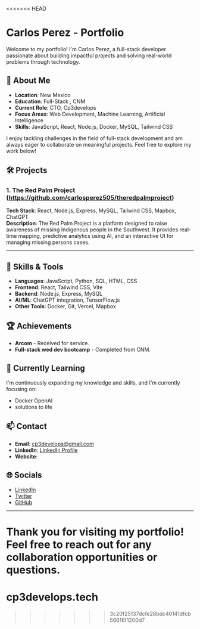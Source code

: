 <<<<<<< HEAD
# Carlos Perez - Portfolio

Welcome to my portfolio! I'm Carlos Perez, a full-stack developer passionate about building impactful projects and solving real-world problems through technology.

## 🚀 About Me
- **Location**: New Mexico
- **Education**: Full-Stack , CNM
- **Current Role**: CTO, Cp3develops
- **Focus Areas**: Web Development, Machine Learning, Artificial Intelligence
- **Skills**: JavaScript, React, Node.js, Docker, MySQL, Tailwind CSS

I enjoy tackling challenges in the field of full-stack development and am always eager to collaborate on meaningful projects. Feel free to explore my work below!

## 🛠️ Projects

### 1. The Red Palm Project (https://github.com/carlosperez505/theredpalmproject)
**Tech Stack**: React, Node.js, Express, MySQL, Tailwind CSS, Mapbox, ChatGPT  
**Description**: The Red Palm Project is a platform designed to raise awareness of missing Indigenous people in the Southwest. It provides real-time mapping, predictive analytics using AI, and an interactive UI for managing missing persons cases.

---



## 🔧 Skills & Tools

- **Languages**: JavaScript, Python, SQL, HTML, CSS
- **Frontend**: React, Tailwind CSS, Vite
- **Backend**: Node.js, Express, MySQL
- **AI/ML**: ChatGPT integration, TensorFlow.js
- **Other Tools**: Docker, Git, Vercel, Mapbox

## 🏆 Achievements

- **Arcom** - Received for service.
- **Full-stack wed dev bootcamp** - Completed from CNM.

## 🌱 Currently Learning
I'm continuously expanding my knowledge and skills, and I'm currently focusing on:
- Docker OpenAI
- solutions to life 

## 📫 Contact

- **Email**: [cp3develops@gmail.com](mailto:Carlosperez505@gmail.com)
- **LinkedIn**: [LinkedIn Profile](https://www.linkedin.com/in/carlos-perez-29b9b6274/)
- **Website**: 

## 🌐 Socials

- [LinkedIn](https://www.linkedin.com/in/carlos-perez-29b9b6274/)
- [Twitter](https://twitter.com/yourusername)
- [GitHub](Carlosperez505.github)

---

Thank you for visiting my portfolio! Feel free to reach out for any collaboration opportunities or questions.
=======
# cp3develops.tech
>>>>>>> 3c20f25137dcfe28bdc40141dfcb56616f1200d7
